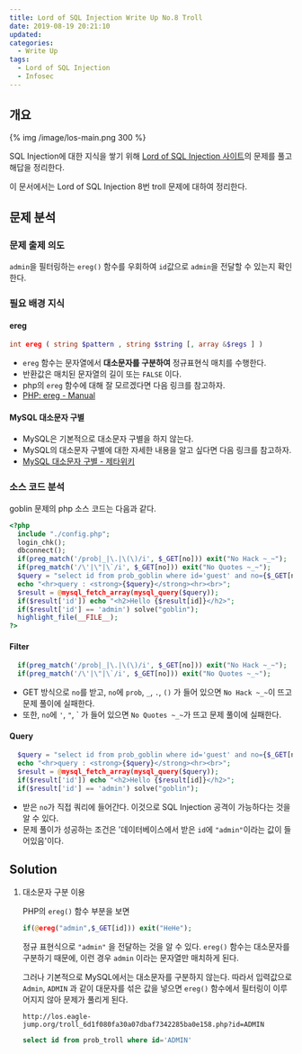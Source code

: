 ```yaml
---
title: Lord of SQL Injection Write Up No.8 Troll
date: 2019-08-19 20:21:10
updated:
categories:
  - Write Up
tags:
  - Lord of SQL Injection
  - Infosec
---
```


## 개요

{% img /image/los-main.png 300 %}

SQL Injection에 대한 지식을 쌓기 위해 [Lord of SQL Injection 사이트](https://los.eagle-jump.org/)의 문제를 풀고 해답을 정리한다.

이 문서에서는 Lord of SQL Injection 8번 troll 문제에 대하여 정리한다.

<!-- more -->

## 문제 분석

### 문제 출제 의도

`admin`을 필터링하는 `ereg()` 함수를 우회하여 `id`값으로 `admin`을 전달할 수 있는지 확인한다.

### 필요 배경 지식

#### ereg

```php
int ereg ( string $pattern , string $string [, array &$regs ] )
```

- `ereg` 함수는 문자열에서 **대소문자를 구분하여** 정규표현식 매치를 수행한다.
- 반환값은 매치된 문자열의 길이 또는 `FALSE` 이다.
- php의 `ereg` 함수에 대해 잘 모르겠다면 다음 링크를 참고하자.
- [PHP: ereg - Manual](http://php.net/manual/kr/function.ereg.php)

#### MySQL 대소문자 구별

- MySQL은 기본적으로 대소문자 구별을 하지 않는다.
- MySQL의 대소문자 구별에 대한 자세한 내용을 알고 싶다면 다음 링크를 참고하자.
- [MySQL 대소문자 구별 - 제타위키](https://zetawiki.com/wiki/MySQL_%EB%8C%80%EC%86%8C%EB%AC%B8%EC%9E%90_%EA%B5%AC%EB%B3%84)

### 소스 코드 분석

goblin 문제의 php 소스 코드는 다음과 같다.

```php
<?php
  include "./config.php";
  login_chk();
  dbconnect();
  if(preg_match('/prob|_|\.|\(\)/i', $_GET[no])) exit("No Hack ~_~");
  if(preg_match('/\'|\"|\`/i', $_GET[no])) exit("No Quotes ~_~");
  $query = "select id from prob_goblin where id='guest' and no={$_GET[no]}";
  echo "<hr>query : <strong>{$query}</strong><hr><br>";
  $result = @mysql_fetch_array(mysql_query($query));
  if($result['id']) echo "<h2>Hello {$result[id]}</h2>";
  if($result['id'] == 'admin') solve("goblin");
  highlight_file(__FILE__);
?>
```

#### Filter

```php
  if(preg_match('/prob|_|\.|\(\)/i', $_GET[no])) exit("No Hack ~_~");
  if(preg_match('/\'|\"|\`/i', $_GET[no])) exit("No Quotes ~_~");
```

- GET 방식으로 `no`를 받고, `no`에 `prob`, `_`, `.`, `()` 가 들어 있으면 `No Hack ~_~`이 뜨고 문제 풀이에 실패한다.
- 또한, `no`에 `'`, `"`, \` 가 들어 있으면 `No Quotes ~_~`가 뜨고 문제 풀이에 실패한다.

#### Query

```php
  $query = "select id from prob_goblin where id='guest' and no={$_GET[no]}";
  echo "<hr>query : <strong>{$query}</strong><hr><br>";
  $result = @mysql_fetch_array(mysql_query($query));
  if($result['id']) echo "<h2>Hello {$result[id]}</h2>";
  if($result['id'] == 'admin') solve("goblin");
```

- 받은 `no`가 직접 쿼리에 들어간다. 이것으로 SQL Injection 공격이 가능하다는 것을 알 수 있다.
- 문제 풀이가 성공하는 조건은 '데이터베이스에서 받은 `id`에 `"admin"`이라는 값이 들어있음'이다.

## Solution

1. 대소문자 구분 이용

   PHP의 `ereg()` 함수 부분을 보면

   ```php
   if(@ereg("admin",$_GET[id])) exit("HeHe");
   ```

   정규 표현식으로 `"admin"` 을 전달하는 것을 알 수 있다.
   `ereg()` 함수는 대소문자를 구분하기 때문에, 이런 경우 `admin` 이라는 문자열만 매치하게 된다.

   그러나 기본적으로 MySQL에서는 대소문자를 구분하지 않는다.
   따라서 입력값으로 `Admin`, `ADMIN` 과 같이 대문자를 섞은 값을 넣으면 `ereg()` 함수에서 필터링이 이루어지지 않아 문제가 풀리게 된다.

   ```url
   http://los.eagle-jump.org/troll_6d1f080fa30a07dbaf7342285ba0e158.php?id=ADMIN
   ```

   ```sql
   select id from prob_troll where id='ADMIN'
   ```
